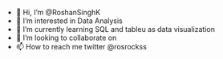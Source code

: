 - 👋 Hi, I’m @RoshanSinghK
- 👀 I’m interested in Data Analysis
- 🌱 I’m currently learning SQL and tableu as data visualization
- 💞️ I’m looking to collaborate on 
- 📫 How to reach me twitter @rosrockss

<!---
RoshanSinghK/RoshanSinghK is a ✨ special ✨ repository because its `README.md` (this file) appears on your GitHub profile.
You can click the Preview link to take a look at your changes.
--->
